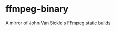 # ffmpeg-binary

A mirror of John Van Sickle's [FFmpeg static builds](https://johnvansickle.com/ffmpeg/)
